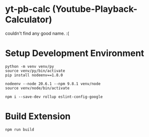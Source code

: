 # yt-pb-calc (Youtube-Playback-Calculator)

couldn't find any good name. :(

# Setup Development Environment 
```
python -m venv venv/py
source venv/py/bin/activate
pip install nodeenv==1.8.0

nodeenv --node 20.6.1 --npm 9.8.1 venv/node
source venv/node/bin/activate

npm i --save-dev rollup eslint-config-google
```

# Build Extension
```
npm run build
```


